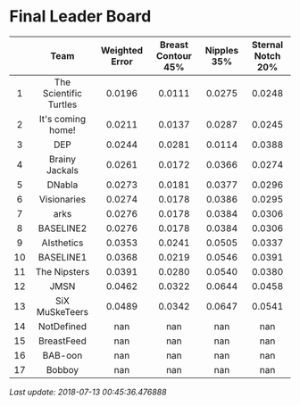 # Final Leader Board

|| Team | Weighted Error | Breast Contour 45% | Nipples 35% | Sternal Notch 20% |
| :---: | :---: | :---: | :---: | :---: | :---: |
| 1 | The Scientific Turtles | 0.0196 | 0.0111 | 0.0275 | 0.0248 |
| 2 | It's coming home! | 0.0211 | 0.0137 | 0.0287 | 0.0245 |
| 3 | DEP | 0.0244 | 0.0281 | 0.0114 | 0.0388 |
| 4 | Brainy Jackals | 0.0261 | 0.0172 | 0.0366 | 0.0274 |
| 5 | DNabla | 0.0273 | 0.0181 | 0.0377 | 0.0296 |
| 6 | Visionaries | 0.0274 | 0.0178 | 0.0386 | 0.0295 |
| 7 | arks | 0.0276 | 0.0178 | 0.0384 | 0.0306 |
| 8 | BASELINE2 | 0.0276 | 0.0178 | 0.0384 | 0.0306 |
| 9 | AIsthetics | 0.0353 | 0.0241 | 0.0505 | 0.0337 |
| 10 | BASELINE1 | 0.0368 | 0.0219 | 0.0546 | 0.0391 |
| 11 | The Nipsters | 0.0391 | 0.0280 | 0.0540 | 0.0380 |
| 12 | JMSN | 0.0462 | 0.0322 | 0.0644 | 0.0458 |
| 13 | SiX MuSkeTeers | 0.0489 | 0.0342 | 0.0647 | 0.0541 |
| 14 | NotDefined | nan | nan | nan | nan |
| 15 | BreastFeed | nan | nan | nan | nan |
| 16 | BAB-oon | nan | nan | nan | nan |
| 17 | Bobboy | nan | nan | nan | nan |

*Last update: 2018-07-13 00:45:36.476888*
